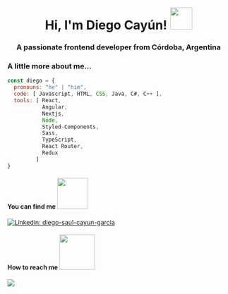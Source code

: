 <h1 align="center">Hi, I'm Diego Cayún! <img src="https://media.giphy.com/media/jiqyXvkHQzEBy/giphy.gif" width="50"></h1>
<h3 align="center">A passionate frontend developer from Córdoba, Argentina</h3>

<!--
**CayunDiego/CayunDiego** is a ✨ _special_ ✨ repository because its `README.md` (this file) appears on your GitHub profile.

Here are some ideas to get you started:

- 🔭 I’m currently working on ...
- 🌱 I’m currently learning ...
- 👯 I’m looking to collaborate on ...
- 🤔 I’m looking for help with ...
- 💬 Ask me about ...
- 📫 How to reach me: ...
- 😄 Pronouns: ...
- ⚡ Fun fact: ...
-->


###  A little more about me...  

```javascript
const diego = {
  pronouns: "he" | "him",
  code: [ Javascript, HTML, CSS, Java, C#, C++ ],
  tools: [ React,
           Angular,
           Nextjs,
           Node,
           Styled-Components,
           Sass,
           TypeScript,
           React Router,
           Redux
         ]
}
```

#### You can find me <img src="https://c.tenor.com/nP1bM8IEfrUAAAAd/tenor.gif" width="70">
[![Linkedin: diego-saul-cayun-garcia](https://img.shields.io/badge/-diegosaulcayungarcia-blue?style=flat-square&logo=Linkedin&logoColor=white&link=https://www.linkedin.com/in/diego-saul-cayun-garcia/)](https://www.linkedin.com/in/diego-saul-cayun-garcia/)

#### How to reach me <img src="https://media.giphy.com/media/igh8bcnIkbV0vrSLhr/giphy.gif" width="80">
[![](https://img.shields.io/badge/Gmail-cayun.diego.09%40gmail.com-red)](mailto:cayun.diego.09@gmail.com)
